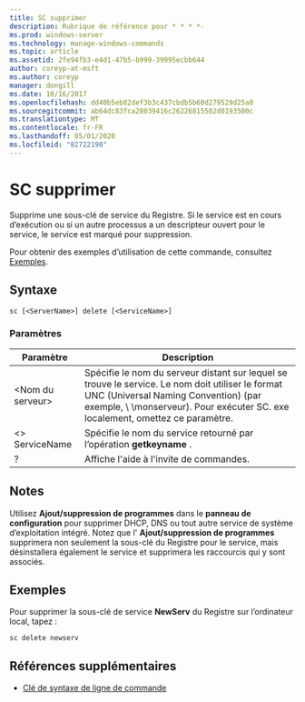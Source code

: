 ```yaml
---
title: SC supprimer
description: Rubrique de référence pour * * * *-
ms.prod: windows-server
ms.technology: manage-windows-commands
ms.topic: article
ms.assetid: 2fe94fb3-e4d1-47b5-b999-39995ecbb644
author: coreyp-at-msft
ms.author: coreyp
manager: dongill
ms.date: 10/16/2017
ms.openlocfilehash: dd40b5eb82def3b3c437cbdb5b60d279529d25a0
ms.sourcegitcommit: ab64dc83fca28039416c26226815502d0193500c
ms.translationtype: MT
ms.contentlocale: fr-FR
ms.lasthandoff: 05/01/2020
ms.locfileid: "82722190"
---
```

# <a name="sc-delete"></a>SC supprimer



Supprime une sous-clé de service du Registre. Si le service est en cours d’exécution ou si un autre processus a un descripteur ouvert pour le service, le service est marqué pour suppression.

Pour obtenir des exemples d’utilisation de cette commande, consultez [Exemples](#examples).

## <a name="syntax"></a>Syntaxe

```
sc [<ServerName>] delete [<ServiceName>]
```

### <a name="parameters"></a>Paramètres

|Paramètre|Description|
|---------|-----------|
|\<Nom du serveur>|Spécifie le nom du serveur distant sur lequel se trouve le service. Le nom doit utiliser le format UNC (Universal Naming Convention) (par exemple, \\ \\monserveur). Pour exécuter SC. exe localement, omettez ce paramètre.|
|\<> ServiceName|Spécifie le nom du service retourné par l’opération **getkeyname** .|
|?|Affiche l'aide à l'invite de commandes.|

## <a name="remarks"></a>Notes 

Utilisez **Ajout/suppression de programmes** dans le **panneau de configuration** pour supprimer DHCP, DNS ou tout autre service de système d’exploitation intégré. Notez que l' **Ajout/suppression de programmes** supprimera non seulement la sous-clé du Registre pour le service, mais désinstallera également le service et supprimera les raccourcis qui y sont associés.

## <a name="examples"></a>Exemples

Pour supprimer la sous-clé de service **NewServ** du Registre sur l’ordinateur local, tapez :
```
sc delete newserv
```

## <a name="additional-references"></a>Références supplémentaires

- [Clé de syntaxe de ligne de commande](command-line-syntax-key.md)